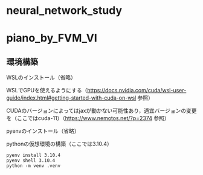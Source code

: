 # neural_network_study

# piano_by_FVM_VI

## 環境構築

WSLのインストール（省略）

WSLでGPUを使えるようにする（https://docs.nvidia.com/cuda/wsl-user-guide/index.html#getting-started-with-cuda-on-wsl 参照）

CUDAのバージョンによってはjaxが動かない可能性あり，適宜バージョンの変更を（ここではcuda-11）（https://www.nemotos.net/?p=2374 参照）

pyenvのインストール（省略）

pythonの仮想環境の構築（ここでは3.10.4）
```
pyenv install 3.10.4
pyenv shell 3.10.4
python -m venv .venv
```